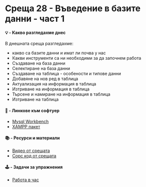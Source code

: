 # Среща 28 - Въведение в базите данни - част 1
 
#### 💡 - Какво разгледахме днес
В днешната среща разгледахме:
- какво са базите данни и имат ли почва у нас
- Какви инструменти са ни необходими за да започнем работа 
- Създаване на база данни
- Селектиране на база данни
- Създаване на таблица - особености и типове данни
- Добавяне на нов ред в таблица
- Актуализация на информация в таблица
- Изтриване на информация в таблица
- Търсене и намиране на информация в таблица
- Изтриване на таблица

#### 🔗 - Линкове към софтуер
- [Mysql Workbench](https://www.mysql.com/products/workbench/)
- [XAMPP пакет](https://www.apachefriends.org/)

 #### 📚 - Ресурси и материали
- [Видео от срещата](https://www.youtube.com/watch?v=nbH47_Rt8zo&list=PLyZOguednhL7C1GkRRIMZ7P5d6UQ0cT8D&index=28)
- [Сорс код от срещата](./source/)

 #### 🕹️ - Задачи за упражнения
- [Работа в час](./cw/README.md)
